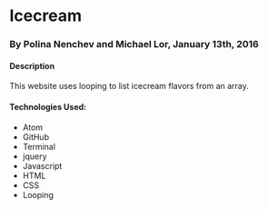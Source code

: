 # Icecream
### By Polina Nenchev and Michael Lor, January 13th, 2016
#### Description
This website uses looping to list icecream flavors from an array.

#### Technologies Used:
* Atom
* GitHub
* Terminal
* jquery
* Javascript
* HTML
* CSS
* Looping
